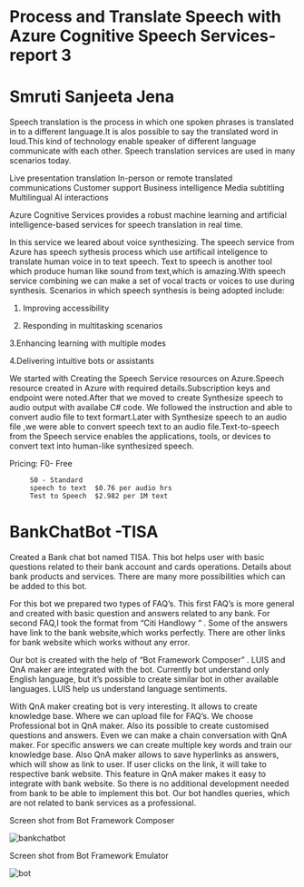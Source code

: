 # Process and Translate Speech with Azure Cognitive Speech Services- report 3
# Smruti Sanjeeta Jena

Speech translation is the process in which one spoken phrases is translated in to a different language.It is alos possible to say the translated word in loud.This kind of technology enable speaker of different language communicate with each other. 
Speech translation services are used in many scenarios today.

Live presentation translation
In-person or remote translated communications
Customer support
Business intelligence
Media subtitling
Multilingual AI interactions

Azure Cognitive Services provides a robust machine learning and artificial intelligence-based services for speech translation in real time.

In this service we leared about voice synthesizing. The speech service from Azure has speech sythesis process which use artificail inteligence to translate human voice in to text speech. Text to speech is another tool which produce human like sound from text,which is amazing.With speech service combining we can make a set of vocal tracts or voices to use
during synthesis. Scenarios in which speech synthesis is being adopted include:

1. Improving accessibility

2. Responding in multitasking scenarios

3.Enhancing learning with multiple modes

4.Delivering intuitive bots or assistants

We started with Creating the Speech Service resources on Azure.Speech resource created in Azure with required details.Subscription keys and endpoint were noted.After that we moved to create Synthesize speech to audio output with availabe C# code. We followed the instruction and able to convert audio file to text formart.Later with Synthesize speech to an audio file ,we were able to convert speech text to an audio file.Text-to-speech from the Speech service enables the applications, tools, or devices to convert text into human-like synthesized speech. 

Pricing: F0- Free 
           
         S0 - Standard   
         speech to text  $0.76 per audio hrs
         Test to Speech  $2.982 per 1M text
         
 # BankChatBot -TISA


Created a Bank chat bot named TISA. This bot helps user with basic questions related to their bank account and cards operations.
Details about bank products and services. There are many more possibilities which can be added to this bot. 

For this bot we prepared two types of FAQ’s.
This first FAQ’s is more general and created with basic question and answers related to any bank.
For second FAQ,I took the format from “Citi Handlowy “ . Some of the answers have link to the bank website,which works perfectly. There are other links for bank website which works without any error.


Our bot is created with the help of “Bot Framework Composer” . LUIS and QnA maker are integrated with the bot. Currently bot understand only English language, but it’s possible to create similar bot in other available languages. LUIS help us understand language sentiments.


With QnA maker creating bot is very interesting. It allows to create knowledge base. Where we can upload file for FAQ’s. We choose Professional bot in QnA maker. Also its possible to create customised questions and answers. Even we can make a chain conversation with QnA maker. For specific answers we can create multiple key words and train our knowledge base. Also QnA maker allows to save hyperlinks as answers, which will show as link to user. If user clicks on the link, it will take to respective bank website. This feature in QnA maker makes it easy to integrate with bank website. So there is no additional development needed from bank to be able to implement this bot.  Our bot handles queries, which are not related to bank services as a professional.        
    
Screen shot from Bot Framework Composer

![bankchatbot](https://user-images.githubusercontent.com/63377540/99473157-511b6280-294a-11eb-9afd-947f3d148ef0.PNG)


Screen shot from Bot Framework Emulator

![bot](https://user-images.githubusercontent.com/63377540/99473173-55478000-294a-11eb-8562-11ab974b786d.PNG)

